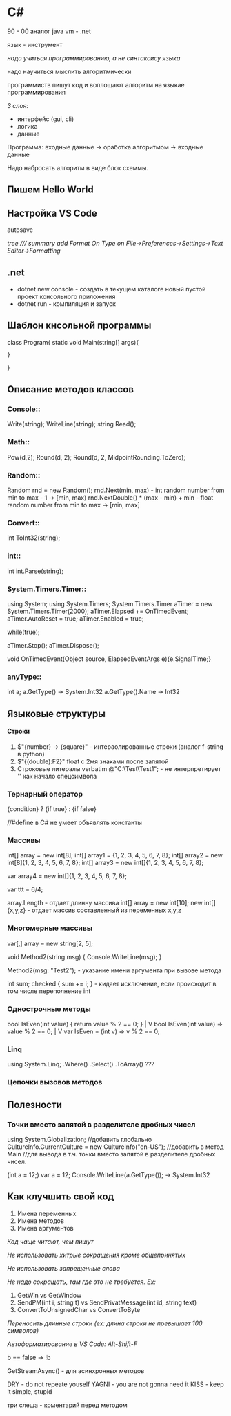 # C#

90 - 00 аналог java vm - .net

язык - инструмент

*надо учиться программированию, а не синтаксису языка*

надо научиться мыслить алгоритмически

программиств пишут код и воплощают алгоритм на языкае программирования


_3 слоя:_
* интерфейс (gui, cli)
* логика
* данные

Программа: входные данные -> оработка алгоритмом -> входные данные

Надо набросать алгоритм в виде блок схеммы.

## Пишем Hello World


## Настройка VS Code

autosave

*tree /// summary add Format On Type on File->Preferences->Settings->Text Editor->Formatting*

## .net
 
* dotnet new console - создать в текущем каталоге новый пустой проект консольного приложения
* dotnet run - компиляция и запуск

## Шаблон кнсольной программы

class Program{
    static void Main(string[] args){

    }
}

## Описание методов классов

### Console::
Write(string);
WriteLine(string);
string Read();

### Math::

Pow(d,2);
Round(d, 2);
Round(d, 2, MidpointRounding.ToZero);

### Random::

Random rnd = new Random();
rnd.Next(min, max) - int random number from min to max - 1 -> [min, max)
rnd.NextDouble() * (max - min) + min - float random number from min to max -> [min, max]

### Convert::

int ToInt32(string);

### int::

int int.Parse(string);

### System.Timers.Timer::

using System;
using System.Timers;
System.Timers.Timer aTimer = new System.Timers.Timer(2000);
aTimer.Elapsed += OnTimedEvent;
aTimer.AutoReset = true;
aTimer.Enabled = true;

while(true);
        
aTimer.Stop();
aTimer.Dispose();

void OnTimedEvent(Object source, ElapsedEventArgs e){e.SignalTime;}

### anyType::

int a;
a.GetType() -> System.Int32
a.GetType().Name -> Int32



## Языковые структуры

#### Строки

1. $"{number} -> {square}" - интераолированные строки (аналог f-string в python)
2. $"{(double):F2}" float с 2мя знаками после запятой
3. Строковые литералы verbatim @"C:\Test\Test1\"; - не интерпретирует  '\' как начало спецсимвола


### Тернарный оператор
{condition} ? {if true} : {if false}

//#define в C# не умеет объявлять константы

### Массивы

int[] array = new int[8];
int[] array1 = {1, 2, 3, 4, 5, 6, 7, 8};
int[] array2 = new int[8]{1, 2, 3, 4, 5, 6, 7, 8};
int[] array3 = new int[]{1, 2, 3, 4, 5, 6, 7, 8};

var array4 = new int[]{1, 2, 3, 4, 5, 6, 7, 8};

var ttt = 6/4;

array.Length - отдает длинну массива
int[] array = new int[10];
new int[]{x,y,z} - отдает массив составленный из переменных x,y,z

### Многомерные массивы

var[,] array = new string[2, 5];

void Method2(string msg)
{
    Console.WriteLine(msg);
}

Method2(msg: "Test2"); - указание имени аргумента при вызове метода

int sum;
checked
{
    sum += i;
} - кидает исключение, если происходит в том числе переполнение int

### Однострочные методы

bool IsEven(int value)
{
    return value % 2 == 0;
}
         |
         V
bool IsEven(int value) => value % 2 == 0;
         |
         V
var IsEven = (int v) => v % 2 == 0;

### Linq

using System.Linq;
.Where()
.Select()
.ToArray() ???

### Цепочки вызовов методов




## Полезности

### Точки вместо запятой в разделителе дробных чисел

using System.Globalization; //добавить глобально
CultureInfo.CurrentCulture = new CultureInfo("en-US");  //добавить в метод Main
//для вывода в т.ч. точки вместо запятой в разделителе дробных чисел.

(int a = 12;) var a = 12;
Console.WriteLine(a.GetType()); -> System.Int32

## Как клучшить свой код

1. Имена переменных
1. Имена методов
1. Имена аргументов

*Код чаще читают, чем пишут*

*Не использовать хитрые сокращения кроме общепринятых*

*Не использовать запрещенные слова*

*Не надо сокращать, там где это не требуется. Ex:*
1. GetWin vs GetWindow
1. SendPM(int i, string t) vs SendPrivatMessage(int id, string text)
1. ConvertToUnsignedChar vs ConvertToByte

*Переносить длинные строки (ex: длина строки не превышает 100 символов)*

*Автоформатирование в VS Code: Alt-Shift-F*

b == false -> !b

GetStreamAsync() - для асинхронных методов

DRY - do not repeate youself 
YAGNI - you are not gonna need it
KISS - keep it simple, stupid

три слеша - коментарий перед методом



